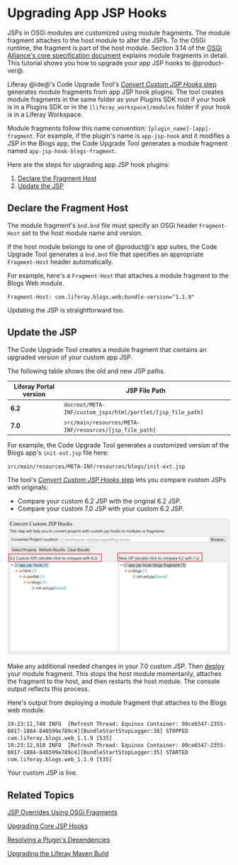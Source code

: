 # Upgrading App JSP Hooks [](id=upgrading-app-jsp-hook-plugins)

JSPs in OSGi modules are customized using module fragments. The module fragment
attaches to the host module to alter the JSPs. To the OSGi runtime, the
fragment is part of the host module. Section 3.14 of the 
[OSGi Alliance's core specification document](https://www.osgi.org/developer/downloads/release-6/)
explains module fragments in detail. This tutorial shows you how to upgrade your
app JSP hooks to @product-ver@.

Liferay @ide@'s Code Upgrade Tool's
[*Convert Custom JSP Hooks* step](/develop/tutorials/-/knowledge_base/7-0/adapting-to-liferay-7s-api-with-the-code-upgrade-tool)
generates module fragments from app JSP hook plugins. The tool creates module
fragments in the same folder as your Plugins SDK root if your hook is in a
Plugins SDK or in the `[liferay_workspace]/modules` folder if your hook is in a
Liferay Workspace.

Module fragments follow this name convention: `[plugin_name]-[app]-fragment`.
For example, if the plugin's name is `app-jsp-hook` and it modifies a JSP in the
Blogs app, the Code Upgrade Tool generates a module fragment named
`app-jsp-hook-blogs-fragment`.

Here are the steps for upgrading app JSP hook plugins:

1.  [Declare the Fragment Host](#declare-the-fragment-host)
2.  [Update the JSP](#update-the-jsp)

## Declare the Fragment Host [](id=declare-the-fragment-host)

The module fragment's `bnd.bnd` file must specify an OSGi header `Fragment-Host`
set to the host module name and version. 

If the host module belongs to one of @product@'s app suites, the Code Upgrade
Tool generates a `bnd.bnd` file that specifies an appropriate `Fragment-Host`
header automatically. 

For example, here's a `Fragment-Host` that attaches a module fragment to the
Blogs Web module. 

    Fragment-Host: com.liferay.blogs.web;bundle-version="1.1.9"

Updating the JSP is straightforward too. 

## Update the JSP [](id=update-the-jsp)

The Code Upgrade Tool creates a module fragment that contains an upgraded
version of your custom app JSP. 

The following table shows the old and new JSP paths.

Liferay Portal version | JSP File Path |
-------------|------|
**6.2** | `docroot/META-INF/custom_jsps/html/portlet/[jsp_file_path]`
**7.0** | `src/main/resources/META-INF/resources/[jsp_file_path]`

For example, the Code Upgrade Tool generates a customized version of the Blogs
app's `init-ext.jsp` file here:

    src/main/resources/META-INF/resources/blogs/init-ext.jsp

The tool's 
[*Convert Custom JSP Hooks* step](/develop/tutorials/-/knowledge_base/7-0/adapting-to-liferay-7s-api-with-the-code-upgrade-tool)
lets you compare custom JSPs with originals:

- Compare your custom 6.2 JSP with the original 6.2 JSP.
- Compare your custom 7.0 JSP with your custom 6.2 JSP.

![Figure 1: The Code Upgrade Tools lets you compare custom JSPs with originals.](../../../../images/upgrading-app-jsp-hook-convert-custom-jsp-hook.png)

Make any additional needed changes in your 7.0 custom JSP. Then
[deploy](/develop/tutorials/-/knowledge_base/7-0/starting-module-development#building-and-deploying-a-module)
your module fragment. This stops the host module momentarily, attaches the
fragment to the host, and then restarts the host module. The console output
reflects this process. 

Here's output from deploying a module fragment that attaches to the Blogs web
module.

    19:23:11,740 INFO  [Refresh Thread: Equinox Container: 00ce6547-2355-0017-1884-846599e789c4][BundleStartStopLogger:38] STOPPED com.liferay.blogs.web_1.1.9 [535]
    19:23:12,910 INFO  [Refresh Thread: Equinox Container: 00ce6547-2355-0017-1884-846599e789c4][BundleStartStopLogger:35] STARTED com.liferay.blogs.web_1.1.9 [535]

Your custom JSP is live.

## Related Topics [](id=related-topics)

[JSP Overrides Using OSGi Fragments](/develop/tutorials/-/knowledge_base/7-0/overriding-a-modules-jsps)

[Upgrading Core JSP Hooks](/develop/tutorials/-/knowledge_base/7-0/upgrading-core-jsp-hooks)

[Resolving a Plugin's Dependencies](/develop/tutorials/-/knowledge_base/7-0/resolving-a-plugins-dependencies)

[Upgrading the Liferay Maven Build](/develop/tutorials/-/knowledge_base/7-0/upgrading-the-liferay-maven-build)
